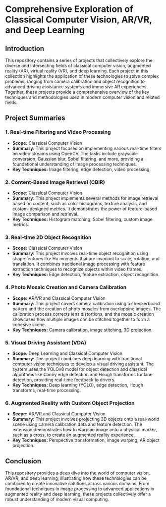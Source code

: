 # Comprehensive Exploration of Classical Computer Vision, AR/VR, and Deep Learning

## Introduction

This repository contains a series of projects that collectively explore the diverse and intersecting fields of classical computer vision, augmented reality (AR), virtual reality (VR), and deep learning. Each project in this collection highlights the application of these technologies to solve complex problems, ranging from camera calibration and object recognition to advanced driving assistance systems and immersive AR experiences. Together, these projects provide a comprehensive overview of the key techniques and methodologies used in modern computer vision and related fields.

## Project Summaries

### 1. **Real-time Filtering and Video Processing**
   - **Scope:** Classical Computer Vision
   - **Summary:** This project focuses on implementing various real-time filters on video streams using OpenCV. The tasks include grayscale conversion, Gaussian blur, Sobel filtering, and more, providing a foundational understanding of image processing techniques.
   - **Key Techniques:** Image filtering, edge detection, video processing.

### 2. **Content-Based Image Retrieval (CBIR)**
   - **Scope:** Classical Computer Vision
   - **Summary:** This project implements several methods for image retrieval based on content, such as color histograms, texture analysis, and custom-designed metrics. It demonstrates the power of feature-based image comparison and retrieval.
   - **Key Techniques:** Histogram matching, Sobel filtering, custom image metrics.

### 3. **Real-time 2D Object Recognition**
   - **Scope:** Classical Computer Vision
   - **Summary:** This project involves real-time object recognition using shape features like Hu moments that are invariant to scale, rotation, and translation. It combines traditional image processing with feature extraction techniques to recognize objects within video frames.
   - **Key Techniques:** Edge detection, feature extraction, object recognition.

### 4. **Photo Mosaic Creation and Camera Calibration**
   - **Scope:** AR/VR and Classical Computer Vision
   - **Summary:** This project covers camera calibration using a checkerboard pattern and the creation of photo mosaics from overlapping images. The calibration process corrects lens distortions, and the mosaic creation showcases how multiple images can be stitched together to form a cohesive scene.
   - **Key Techniques:** Camera calibration, image stitching, 3D projection.

### 5. **Visual Driving Assistant (VDA)**
   - **Scope:** Deep Learning and Classical Computer Vision
   - **Summary:** This project combines deep learning with traditional computer vision techniques to develop a visual driving assistant. The system uses the YOLOv8 model for object detection and classical algorithms like Canny edge detection and Hough transforms for lane detection, providing real-time feedback to drivers.
   - **Key Techniques:** Deep learning (YOLO), edge detection, Hough transforms, real-time processing.

### 6. **Augmented Reality with Custom Object Projection**
   - **Scope:** AR/VR and Classical Computer Vision
   - **Summary:** This project involves projecting 3D objects onto a real-world scene using camera calibration data and feature detection. The extension demonstrates how to warp an image onto a physical marker, such as a cross, to create an augmented reality experience.
   - **Key Techniques:** Perspective transformation, image warping, AR object projection.

## Conclusion

This repository provides a deep dive into the world of computer vision, AR/VR, and deep learning, illustrating how these technologies can be combined to create innovative solutions across various domains. From foundational techniques in image processing to advanced applications in augmented reality and deep learning, these projects collectively offer a robust understanding of modern visual computing.
